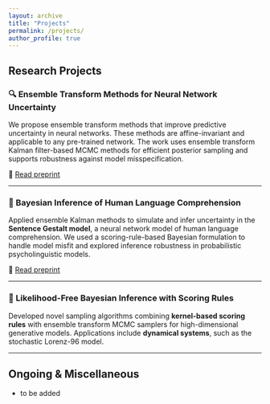 ```yaml
---
layout: archive
title: "Projects"
permalink: /projects/
author_profile: true
---
```


## Research Projects

### 🔍 Ensemble Transform Methods for Neural Network Uncertainty
We propose ensemble transform methods that improve predictive uncertainty in neural networks. These methods are affine-invariant and applicable to any pre-trained network. The work uses ensemble transform Kalman filter-based MCMC methods for efficient posterior sampling and supports robustness against model misspecification.

📄 [Read preprint](https://www.aimsciences.org/article/doi/10.3934/fods.2024040)

---

### 🧠 Bayesian Inference of Human Language Comprehension
Applied ensemble Kalman methods to simulate and infer uncertainty in the **Sentence Gestalt model**, a neural network model of human language comprehension. We used a scoring-rule-based Bayesian formulation to handle model misfit and explored inference robustness in probabilistic psycholinguistic models.

📄 [Read preprint](https://arxiv.org/abs/2505.02590)

---

### 🧪 Likelihood-Free Bayesian Inference with Scoring Rules
Developed novel sampling algorithms combining **kernel-based scoring rules** with ensemble transform MCMC samplers for high-dimensional generative models. Applications include **dynamical systems**, such as the stochastic Lorenz-96 model.


---

## Ongoing & Miscellaneous

- to be added
